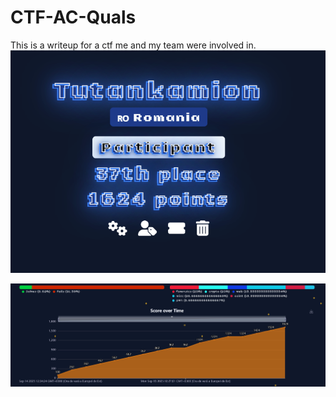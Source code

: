 # CTF-AC-Quals
This is a writeup for a ctf me and my team were involved in.
![alt text](image.png)

![alt text](image-1.png)

